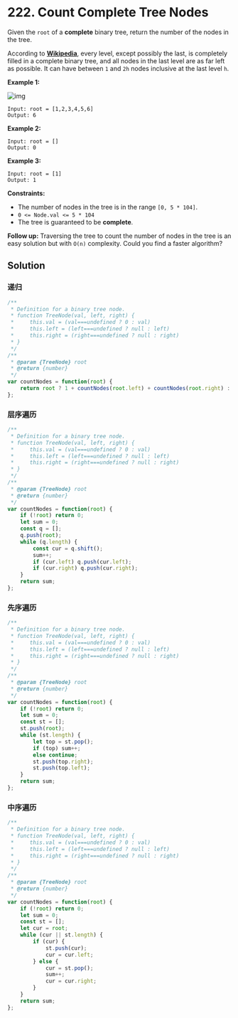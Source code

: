 # 222. Count Complete Tree Nodes

Given the `root` of a **complete** binary tree, return the number of the nodes in the tree.

According to **[Wikipedia](http://en.wikipedia.org/wiki/Binary_tree#Types_of_binary_trees)**, every level, except possibly the last, is completely filled in a  complete binary tree, and all nodes in the last level are as far left as possible. It can have between `1` and `2h` nodes inclusive at the last level `h`.

 

**Example 1:**

![img](https://assets.leetcode.com/uploads/2021/01/14/complete.jpg)

```
Input: root = [1,2,3,4,5,6]
Output: 6
```

**Example 2:**

```
Input: root = []
Output: 0
```

**Example 3:**

```
Input: root = [1]
Output: 1
```

 

**Constraints:**

- The number of nodes in the tree is in the range `[0, 5 * 104]`.
- `0 <= Node.val <= 5 * 104`
- The tree is guaranteed to be **complete**.

 

**Follow up:** Traversing the tree to count the number of nodes in the tree is an easy solution but with `O(n)` complexity. Could you find a faster algorithm?

## Solution

### 递归

```js
/**
 * Definition for a binary tree node.
 * function TreeNode(val, left, right) {
 *     this.val = (val===undefined ? 0 : val)
 *     this.left = (left===undefined ? null : left)
 *     this.right = (right===undefined ? null : right)
 * }
 */
/**
 * @param {TreeNode} root
 * @return {number}
 */
var countNodes = function(root) {
    return root ? 1 + countNodes(root.left) + countNodes(root.right) : 0;
};
```

### 层序遍历

```js
/**
 * Definition for a binary tree node.
 * function TreeNode(val, left, right) {
 *     this.val = (val===undefined ? 0 : val)
 *     this.left = (left===undefined ? null : left)
 *     this.right = (right===undefined ? null : right)
 * }
 */
/**
 * @param {TreeNode} root
 * @return {number}
 */
var countNodes = function(root) {
    if (!root) return 0;
    let sum = 0;
    const q = [];
    q.push(root);
    while (q.length) {
        const cur = q.shift();
        sum++;
        if (cur.left) q.push(cur.left);
        if (cur.right) q.push(cur.right);
    }
    return sum;
};
```

### 先序遍历

```js
/**
 * Definition for a binary tree node.
 * function TreeNode(val, left, right) {
 *     this.val = (val===undefined ? 0 : val)
 *     this.left = (left===undefined ? null : left)
 *     this.right = (right===undefined ? null : right)
 * }
 */
/**
 * @param {TreeNode} root
 * @return {number}
 */
var countNodes = function(root) {
    if (!root) return 0;
    let sum = 0;
    const st = [];
    st.push(root);
    while (st.length) {
        let top = st.pop();
        if (top) sum++;
        else continue;
        st.push(top.right);
        st.push(top.left);
    }
    return sum;
};
```

### 中序遍历

```js
/**
 * Definition for a binary tree node.
 * function TreeNode(val, left, right) {
 *     this.val = (val===undefined ? 0 : val)
 *     this.left = (left===undefined ? null : left)
 *     this.right = (right===undefined ? null : right)
 * }
 */
/**
 * @param {TreeNode} root
 * @return {number}
 */
var countNodes = function(root) {
    if (!root) return 0;
    let sum = 0;
    const st = [];
    let cur = root;
    while (cur || st.length) {
        if (cur) {
            st.push(cur);
            cur = cur.left;
        } else {
            cur = st.pop();
            sum++;
            cur = cur.right;
        }
    }
    return sum;
};
```

